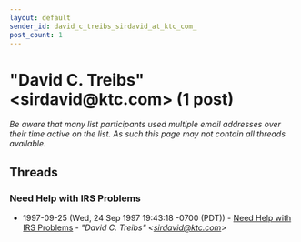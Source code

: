 ```yaml
---
layout: default
sender_id: david_c_treibs_sirdavid_at_ktc_com_
post_count: 1
---
```


# "David C. Treibs" <sirdavid<span>@</span>ktc.com> (1 post)

_Be aware that many list participants used multiple email addresses over their time active on the list. As such this page may not contain all threads available._

## Threads

### Need Help with IRS Problems
+ 1997-09-25 (Wed, 24 Sep 1997 19:43:18 -0700 (PDT)) - [Need Help with IRS Problems](/archive/1997/09/b9361fec45a7ec656bf8d44130dfb6b5f31b783e798b4b82f4da8a2e3d660299) - _"David C. Treibs" \<sirdavid@ktc.com\>_

